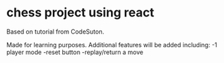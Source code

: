 # chess project using react

Based on tutorial from CodeSuton.

Made for learning purposes. Additional features will be added including:
   -1 player mode
   -reset button
   -replay/return a move
